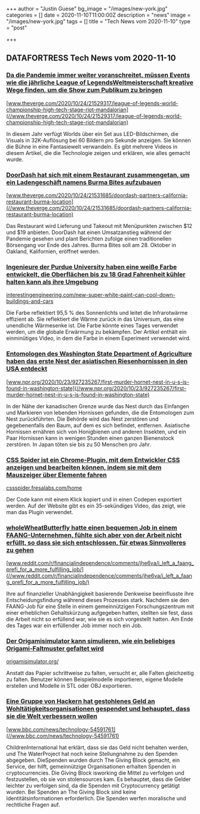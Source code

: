 +++
author = "Justin Guese"
bg_image = "/images/new-york.jpg"
categories = []
date = 2020-11-10T11:00:00Z
description = "news"
image = "/images/new-york.jpg"
tags = []
title = "Tech News vom 2020-11-10"
type = "post"

+++

        
## DATAFORTRESS Tech News vom 2020-11-10





### [Da die Pandemie immer weiter voranschreitet, müssen Events wie die jährliche League of LegendsWeltmeisterschaft kreative Wege finden, um die Show zum Publikum zu bringen](//www.theverge.com/2020/10/24/21529317/league-of-legends-world-championship-high-tech-stage-riot-mandalorian)


[www.theverge.com/2020/10/24/21529317/league-of-legends-world-championship-high-tech-stage-riot-mandalorian](//www.theverge.com/2020/10/24/21529317/league-of-legends-world-championship-high-tech-stage-riot-mandalorian)


In diesem Jahr verfügt Worlds über ein Set aus LED-Bildschirmen, die Visuals in 32K-Auflösung bei 60 Bildern pro Sekunde anzeigen. Sie können die Bühne in eine Fantasiewelt verwandeln. Es gibt mehrere Videos in diesem Artikel, die die Technologie zeigen und erklären, wie alles gemacht wurde.


### [DoorDash hat sich mit einem Restaurant zusammengetan, um ein Ladengeschäft namens Burma Bites aufzubauen](//www.theverge.com/2020/10/24/21531685/doordash-partners-california-restaurant-burma-location)


[www.theverge.com/2020/10/24/21531685/doordash-partners-california-restaurant-burma-location](//www.theverge.com/2020/10/24/21531685/doordash-partners-california-restaurant-burma-location)


Das Restaurant wird Lieferung und Takeout mit Menüpunkten zwischen $12 und $19 anbieten. DoorDash hat einen Umsatzanstieg während der Pandemie gesehen und plant Berichten zufolge einen traditionellen Börsengang vor Ende des Jahres. Burma Bites soll am 28. Oktober in Oakland, Kalifornien, eröffnet werden.


### [Ingenieure der Purdue University haben eine weiße Farbe entwickelt, die Oberflächen bis zu 18 Grad Fahrenheit kühler halten kann als ihre Umgebung](//interestingengineering.com/new-super-white-paint-can-cool-down-buildings-and-cars)


[interestingengineering.com/new-super-white-paint-can-cool-down-buildings-and-cars](//interestingengineering.com/new-super-white-paint-can-cool-down-buildings-and-cars)


Die Farbe reflektiert 95,5 % des Sonnenlichts und leitet die Infrarotwärme effizient ab. Sie reflektiert die Wärme zurück in das Universum, das eine unendliche Wärmesenke ist. Die Farbe könnte eines Tages verwendet werden, um die globale Erwärmung zu bekämpfen. Der Artikel enthält ein einminütiges Video, in dem die Farbe in einem Experiment verwendet wird.


### [Entomologen des Washington State Department of Agriculture haben das erste Nest der asiatischen Riesenhornissen in den USA entdeckt](//www.npr.org/2020/10/23/927235267/first-murder-hornet-nest-in-u-s-is-found-in-washington-state)


[www.npr.org/2020/10/23/927235267/first-murder-hornet-nest-in-u-s-is-found-in-washington-state](//www.npr.org/2020/10/23/927235267/first-murder-hornet-nest-in-u-s-is-found-in-washington-state)


In der Nähe der kanadischen Grenze wurde das Nest durch das Einfangen und Markieren von lebenden Hornissen gefunden, die die Entomologen zum Nest zurückführten. Die Behörde wird das Nest zerstören und gegebenenfalls den Baum, auf dem es sich befindet, entfernen. Asiatische Hornissen ernähren sich von Honigbienen und anderen Insekten, und ein Paar Hornissen kann in wenigen Stunden einen ganzen Bienenstock zerstören. In Japan töten sie bis zu 50 Menschen pro Jahr.


### [CSS Spider ist ein Chrome-Plugin, mit dem Entwickler CSS anzeigen und bearbeiten können, indem sie mit dem Mauszeiger über Elemente fahren](//cssspider.fresalabs.com/home)


[cssspider.fresalabs.com/home](//cssspider.fresalabs.com/home)


Der Code kann mit einem Klick kopiert und in einen Codepen exportiert werden. Auf der Website gibt es ein 35-sekündiges Video, das zeigt, wie man das Plugin verwendet.


### [wholeWheatButterfly hatte einen bequemen Job in einem FAANG-Unternehmen, fühlte sich aber von der Arbeit nicht erfüllt, so dass sie sich entschlossen, für etwas Sinnvolleres zu gehen](//www.reddit.com/r/financialindependence/comments/jhe6va/i_left_a_faang_prefi_for_a_more_fulfilling_job/)


[www.reddit.com/r/financialindependence/comments/jhe6va/i_left_a_faang_prefi_for_a_more_fulfilling_job/](//www.reddit.com/r/financialindependence/comments/jhe6va/i_left_a_faang_prefi_for_a_more_fulfilling_job/)


Ihre auf finanzieller Unabhängigkeit basierende Denkweise beeinflusste ihre Entscheidungsfindung während dieses Prozesses stark. Nachdem sie den FAANG-Job für eine Stelle in einem gemeinnützigen Forschungszentrum mit einer erheblichen Gehaltskürzung aufgegeben hatten, stellten sie fest, dass die Arbeit nicht so erfüllend war, wie sie es sich vorgestellt hatten. Am Ende des Tages war ein erfüllender Job immer noch ein Job.


### [Der Origamisimulator kann simulieren, wie ein beliebiges Origami-Faltmuster gefaltet wird](//origamisimulator.org/)


[origamisimulator.org/](//origamisimulator.org/)


Anstatt das Papier schrittweise zu falten, versucht er, alle Falten gleichzeitig zu falten. Benutzer können Beispielmodelle importieren, eigene Modelle erstellen und Modelle in STL oder OBJ exportieren.


### [Eine Gruppe von Hackern hat gestohlenes Geld an Wohltätigkeitsorganisationen gespendet und behauptet, dass sie die Welt verbessern wollen](//www.bbc.com/news/technology-54591761)


[www.bbc.com/news/technology-54591761](//www.bbc.com/news/technology-54591761)


ChildrenInternational hat erklärt, dass sie das Geld nicht behalten werden, und The WaterProject hat noch keine Stellungnahme zu den Spenden abgegeben. DieSpenden wurden durch The Giving Block gemacht, ein Service, der hilft, gemeinnützige Organisationen erhalten Spenden in cryptocurrencies. Die Giving Block isworking die Mittel zu verfolgen und festzustellen, ob sie von stolensources kam. Es behauptet, dass die Gelder leichter zu verfolgen sind, da die Spenden mit Cryptocurrency getätigt wurden. Bei Spenden an The Giving Block sind keine Identitätsinformationen erforderlich. Die Spenden werfen moralische und rechtliche Fragen auf.